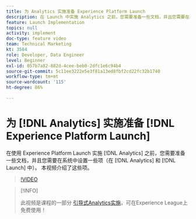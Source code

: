 ```yaml
---
title: 为 Analytics 实施准备 Experience Platform Launch
description: 在 Launch 中实施 Analytics 之前，您需要准备一些文档，并且您需要在系统中设置一些项（在 Analytics 和 Launch 中）。 本视频介绍了这些项。
feature: Launch Implementation
topics: null
activity: implement
doc-type: feature video
team: Technical Marketing
kt: 3584
role: Developer, Data Engineer
level: Beginner
exl-id: 057b7a82-882d-4cee-beb0-2dfc1e6c94b4
source-git-commit: 5c11ee3222e5e3f81a13ed8fbf2cd22fc32b1740
workflow-type: tm+mt
source-wordcount: '115'
ht-degree: 86%

---
```


# 为 [!DNL Analytics] 实施准备 [!DNL Experience Platform Launch]

在使用 Experience Platform Launch 实施 [!DNL Analytics] 之前，您需要准备一些文档，并且您需要在系统中设置一些项（在 [!DNL Analytics] 和 [!DNL Launch] 中）。 本视频介绍了这些项。

>[!VIDEO](https://video.tv.adobe.com/v/28752/?quality=12)

>[!INFO]
>
> 此视频是课程的一部分 [引导式Analytics实施](https://experienceleague.adobe.com/?recommended=Analytics-D-1-2019.1)，可在Experience League上免费使用！